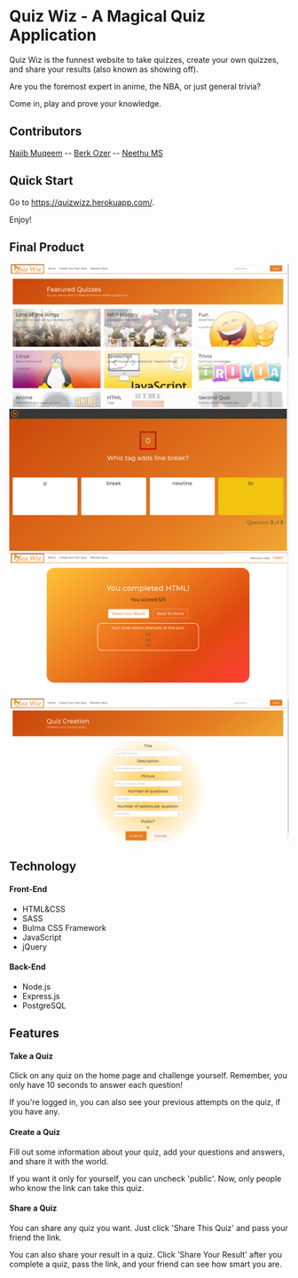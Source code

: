 # Quiz Wiz - A Magical Quiz Application

Quiz Wiz is the funnest website to take quizzes, create your own quizzes, and share your results (also known as showing off).

Are you the foremost expert in anime, the NBA, or just general trivia?

Come in, play and prove your knowledge.

## Contributors

[Najib Muqeem](https://github.com/najibmuqeem) -- [Berk Ozer](https://github.com/berk-ozer) -- [Neethu MS](https://github.com/neethu-ms)

## Quick Start

Go to https://quizwizz.herokuapp.com/. 

Enjoy!

## Final Product

!["Quiz Wiz home page"](screenshots/home-page.png)
!["Taking a quiz"](screenshots/take-quiz.png)
!["Finished quiz"](screenshots/share-result.png)
!["Creating a quiz"](screenshots/create-quiz.png)

## Technology

#### Front-End
- HTML&CSS
- SASS
- Bulma CSS Framework
- JavaScript
- jQuery

#### Back-End
- Node.js
- Express.js
- PostgreSQL

## Features

#### Take a Quiz
Click on any quiz on the home page and challenge yourself.
Remember, you only have 10 seconds to answer each question!

If you're logged in, you can also see your previous attempts on the quiz, if you have any.

#### Create a Quiz

Fill out some information about your quiz, add your questions and answers, and share it with the world.

If you want it only for yourself, you can uncheck 'public'. Now, only people who know the link can take this quiz.

#### Share a Quiz

You can share any quiz you want. Just click 'Share This Quiz' and pass your friend the link.

You can also share your result in a quiz. Click 'Share Your Result' after you complete a quiz, pass the link, and your friend can see how smart you are.
